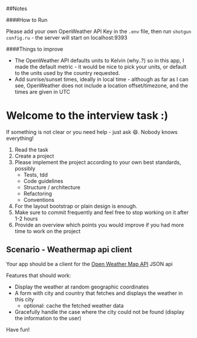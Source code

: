##Notes

####How to Run

Please add your own OpenWeather API Key in the `.env` file, then run `shotgun
config.ru` - the server will start on localhost:9393

####Things to improve

* The OpenWeather API defaults units to Kelvin (why..?) so in this app, I made the default
metric - it would be nice to pick your units, or default to the units used by
the country requested.  
* Add sunrise/sunset times, ideally in local time - although as far as I can
  see, OpenWeather does not include a location offset/timezone, and the times
  are given in UTC

Welcome to the interview task :)
===============================

If something is not clear or you need help - just ask :smile:. Nobody knows everything!

1. Read the task
2. Create a project
3. Please implement the project according to your own best standards, possibly
   - Tests, tdd
   - Code guidelines
   - Structure / architecture
   - Refactoring
   - Conventions
4. For the layout bootstrap or plain design is enough.
5. Make sure to commit frequently and feel free to stop working on it after 1-2 hours
6. Provide an overview which points you would improve if you had more time to work on the project

Scenario - Weathermap api client
---------------------------

Your app should be a client for the [Open Weather Map API](http://openweathermap.org/API#weather) JSON api

Features that should work:

* Display the weather at random geographic coordinates
* A form with city and country that fetches and displays the weather in this city
  - optional: cache the fetched weather data
* Gracefully handle the case where the city could not be found (display the information to the user)

Have fun!
